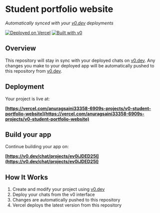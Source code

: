 # Student portfolio website

*Automatically synced with your [v0.dev](https://v0.dev) deployments*

[![Deployed on Vercel](https://img.shields.io/badge/Deployed%20on-Vercel-black?style=for-the-badge&logo=vercel)](https://vercel.com/anuragsaini33358-6909s-projects/v0-student-portfolio-website)
[![Built with v0](https://img.shields.io/badge/Built%20with-v0.dev-black?style=for-the-badge)](https://v0.dev/chat/projects/ev0iJDED25I)

## Overview

This repository will stay in sync with your deployed chats on [v0.dev](https://v0.dev).
Any changes you make to your deployed app will be automatically pushed to this repository from [v0.dev](https://v0.dev).

## Deployment

Your project is live at:

**[https://vercel.com/anuragsaini33358-6909s-projects/v0-student-portfolio-website](https://vercel.com/anuragsaini33358-6909s-projects/v0-student-portfolio-website)**

## Build your app

Continue building your app on:

**[https://v0.dev/chat/projects/ev0iJDED25I](https://v0.dev/chat/projects/ev0iJDED25I)**

## How It Works

1. Create and modify your project using [v0.dev](https://v0.dev)
2. Deploy your chats from the v0 interface
3. Changes are automatically pushed to this repository
4. Vercel deploys the latest version from this repository